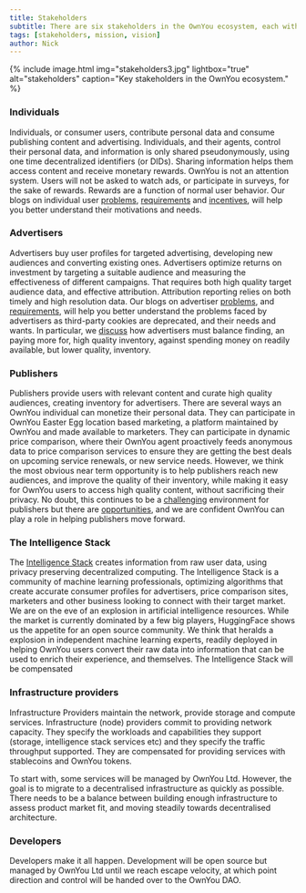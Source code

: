 ```yaml
---
title: Stakeholders
subtitle: There are six stakeholders in the OwnYou ecosystem, each with incentives and specific requirements; individuals, advertisers, publishers, the Intelligence Stack, infrastructure providers and developers. Each group contributes, and extracts value, from the platform in an equatable and sustainable manner. OwnYou is a community, an ecosystem, a market, and an economy where stakeholder needs are served equitably, in a sustainable and regenerative system.
tags: [stakeholders, mission, vision]
author: Nick
---
```


{% include image.html img="stakeholders3.jpg" lightbox="true" alt="stakeholders" caption="Key stakeholders in the OwnYou ecosystem." %}

### Individuals

Individuals, or consumer users, contribute personal data and consume publishing content and advertising. Individuals, and their agents, control their personal data, and information is only shared pseudonymously, using one time decentralized identifiers (or DIDs). Sharing information helps them access content and receive monetary rewards. OwnYou is not an attention system. Users will not be asked to watch ads, or participate in surveys, for the sake of rewards. Rewards are a function of normal user behavior. Our blogs on individual user <a href="/docs/individual_problems/">problems</a>, <a href="/docs/individual_requirements/">requirements</a> and <a href="/docs/individual_influencers/">incentives</a>, will help you better understand their motivations and needs.

### Advertisers

Advertisers buy user profiles for targeted advertising, developing new audiences and converting existing ones. Advertisers optimize returns on investment by targeting a suitable audience and measuring the effectiveness of different campaigns. That requires both high quality target audience data, and effective attribution. Attribution reporting relies on both timely and high resolution data. Our blogs on advertiser <a href="/docs/advertiser_problems/">problems</a>, and <a href="/docs/advertiser_requirements/">requirements</a>, will help you better understand the problems faced by advertisers as third-party cookies are deprecated, and their needs and wants. In particular, we <a href="/docs/advertiser_utility_curve/">discuss</a> how advertisers must balance finding, an paying more for, high quality inventory, against spending money on readily available, but lower quality, inventory.

### Publishers

Publishers provide users with relevant content and curate high quality audiences, creating inventory for advertisers. There are several ways an OwnYou individual can monetize their personal data. They can participate in OwnYou Easter Egg location based marketing, a platform maintained by OwnYou and made available to marketers. They can participate in dynamic price comparison, where their OwnYou agent proactively feeds anonymous data to price comparison services to ensure they are getting the best deals on upcoming service renewals, or new service needs. However, we think the most obvious near term opportunity is to help publishers reach new audiences, and improve the quality of their inventory, while making it easy for OwnYou users to access high quality content, without sacrificing their privacy. No doubt, this continues to be a <a href="/docs/publisher_problems/">challenging</a> environment for publishers but there are <a href="/docs/publisher_requirements/">opportunities</a>, and we are confident OwnYou can play a role in helping publishers move forward.

### The Intelligence Stack

The <a href="/docs/docs/intelligence_stack/">Intelligence Stack</a> creates information from raw user data, using privacy preserving decentralized computing. The Intelligence Stack is a community of machine learning professionals, optimizing algorithms that create accurate consumer profiles for advertisers, price comparison sites, marketers and other business looking to connect with their target market. We are on the eve of an explosion in artificial intelligence resources. While the market is currently dominated by a few big players, HuggingFace shows us the appetite for an open source community. We think that heralds a explosion in independent machine learning experts, readily deployed in helping OwnYou users convert their raw data into information that can be used to enrich their experience, and themselves. The Intelligence Stack will be compensated

### Infrastructure providers

Infrastructure Providers maintain the network, provide storage and compute services. Infrastructure (node) providers commit to providing network capacity. They specify the workloads and capabilities they support (storage, intelligence stack services etc) and they specify the traffic throughput supported. They are compensated for providing services with stablecoins and OwnYou tokens.

To start with, some services will be managed by OwnYou Ltd. However, the goal is to migrate to a decentralised infrastructure as quickly as possible. There needs to be a balance between building enough infrastructure to assess product market fit, and moving steadily towards decentralised architecture.

### Developers

Developers make it all happen. Development will be open source but managed by OwnYou Ltd until we reach escape velocity, at which point direction and control will be handed over to the OwnYou DAO.
